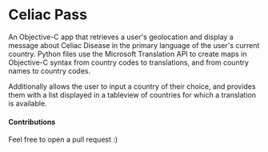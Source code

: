 # Celiac Pass
An Objective-C app that retrieves a user's geolocation and display a message about Celiac Disease in the primary language of the user's current country. Python files use the Microsoft Translation API to create maps in Objective-C syntax from country codes to translations, and from country names to country codes.

Additionally allows the user to input a country of their choice, and provides them with a list displayed in a tableview of countries for which a translation is available.

#### Contributions 
Feel free to open a pull request :)
